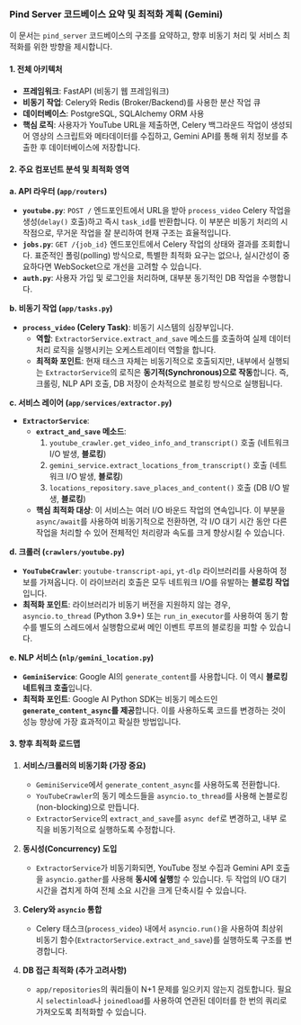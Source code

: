 ### **Pind Server 코드베이스 요약 및 최적화 계획 (Gemini)**

이 문서는 `pind_server` 코드베이스의 구조를 요약하고, 향후 비동기 처리 및 서비스 최적화를 위한 방향을 제시합니다.

#### **1. 전체 아키텍처**

- **프레임워크**: FastAPI (비동기 웹 프레임워크)
- **비동기 작업**: Celery와 Redis (Broker/Backend)를 사용한 분산 작업 큐
- **데이터베이스**: PostgreSQL, SQLAlchemy ORM 사용
- **핵심 로직**: 사용자가 YouTube URL을 제출하면, Celery 백그라운드 작업이 생성되어 영상의 스크립트와 메타데이터를 수집하고, Gemini API를 통해 위치 정보를 추출한 후 데이터베이스에 저장합니다.

#### **2. 주요 컴포넌트 분석 및 최적화 영역**

**a. API 라우터 (`app/routers`)**
- **`youtube.py`**: `POST /` 엔드포인트에서 URL을 받아 `process_video` Celery 작업을 생성(`delay()` 호출)하고 즉시 `task_id`를 반환합니다. 이 부분은 비동기 처리의 시작점으로, 무거운 작업을 잘 분리하여 현재 구조는 효율적입니다.
- **`jobs.py`**: `GET /{job_id}` 엔드포인트에서 Celery 작업의 상태와 결과를 조회합니다. 표준적인 폴링(polling) 방식으로, 특별한 최적화 요구는 없으나, 실시간성이 중요하다면 WebSocket으로 개선을 고려할 수 있습니다.
- **`auth.py`**: 사용자 가입 및 로그인을 처리하며, 대부분 동기적인 DB 작업을 수행합니다.

**b. 비동기 작업 (`app/tasks.py`)**
- **`process_video` (Celery Task)**: 비동기 시스템의 심장부입니다.
  - **역할**: `ExtractorService.extract_and_save` 메소드를 호출하여 실제 데이터 처리 로직을 실행시키는 오케스트레이터 역할을 합니다.
  - **최적화 포인트**: 현재 태스크 자체는 비동기적으로 호출되지만, 내부에서 실행되는 `ExtractorService`의 로직은 **동기적(Synchronous)으로 작동**합니다. 즉, 크롤링, NLP API 호출, DB 저장이 순차적으로 블로킹 방식으로 실행됩니다.

**c. 서비스 레이어 (`app/services/extractor.py`)**
- **`ExtractorService`**: 
  - **`extract_and_save` 메소드**: 
    1. `youtube_crawler.get_video_info_and_transcript()` 호출 (네트워크 I/O 발생, **블로킹**)
    2. `gemini_service.extract_locations_from_transcript()` 호출 (네트워크 I/O 발생, **블로킹**)
    3. `locations_repository.save_places_and_content()` 호출 (DB I/O 발생, **블로킹**)
  - **핵심 최적화 대상**: 이 서비스는 여러 I/O 바운드 작업의 연속입니다. 이 부분을 `async/await`를 사용하여 비동기적으로 전환하면, 각 I/O 대기 시간 동안 다른 작업을 처리할 수 있어 전체적인 처리량과 속도를 크게 향상시킬 수 있습니다.

**d. 크롤러 (`crawlers/youtube.py`)**
- **`YouTubeCrawler`**: `youtube-transcript-api`, `yt-dlp` 라이브러리를 사용하여 정보를 가져옵니다. 이 라이브러리 호출은 모두 네트워크 I/O를 유발하는 **블로킹 작업**입니다.
- **최적화 포인트**: 라이브러리가 비동기 버전을 지원하지 않는 경우, `asyncio.to_thread` (Python 3.9+) 또는 `run_in_executor`를 사용하여 동기 함수를 별도의 스레드에서 실행함으로써 메인 이벤트 루프의 블로킹을 피할 수 있습니다.

**e. NLP 서비스 (`nlp/gemini_location.py`)**
- **`GeminiService`**: Google AI의 `generate_content`를 사용합니다. 이 역시 **블로킹 네트워크 호출**입니다.
- **최적화 포인트**: Google AI Python SDK는 비동기 메소드인 **`generate_content_async`를 제공**합니다. 이를 사용하도록 코드를 변경하는 것이 성능 향상에 가장 효과적이고 확실한 방법입니다.

#### **3. 향후 최적화 로드맵**

1.  **서비스/크롤러의 비동기화 (가장 중요)**
    - `GeminiService`에서 `generate_content_async`를 사용하도록 전환합니다.
    - `YouTubeCrawler`의 동기 메소드들을 `asyncio.to_thread`를 사용해 논블로킹(non-blocking)으로 만듭니다.
    - `ExtractorService`의 `extract_and_save`를 `async def`로 변경하고, 내부 로직을 비동기적으로 실행하도록 수정합니다.

2.  **동시성(Concurrency) 도입**
    - `ExtractorService`가 비동기화되면, YouTube 정보 수집과 Gemini API 호출을 `asyncio.gather`를 사용해 **동시에 실행**할 수 있습니다. 두 작업의 I/O 대기 시간을 겹치게 하여 전체 소요 시간을 크게 단축시킬 수 있습니다.

3.  **Celery와 `asyncio` 통합**
    - Celery 태스크(`process_video`) 내에서 `asyncio.run()`을 사용하여 최상위 비동기 함수(`ExtractorService.extract_and_save`)를 실행하도록 구조를 변경합니다.

4.  **DB 접근 최적화 (추가 고려사항)**
    - `app/repositories`의 쿼리들이 N+1 문제를 일으키지 않는지 검토합니다. 필요시 `selectinload`나 `joinedload`를 사용하여 연관된 데이터를 한 번의 쿼리로 가져오도록 최적화할 수 있습니다.
